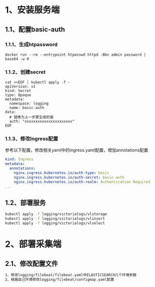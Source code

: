 # 1、安装服务端

## 1.1、配置basic-auth

### 1.1.1、生成htpassword

```shell
docker run --rm --entrypoint htpasswd httpd -Bbn admin password | base64 -w 0
```



### 1.1.2、创建secret

```shell
cat <<EOF | kubectl apply -f -
apiVersion: v1
kind: Secret
type: Opaque
metadata:
  namespace: logging
  name: basic-auth
data:
  # 替换为上一步骤生成的值
  auth: "xxxxxxxxxxxxxxxxxxxxxx"
EOF
```



### 1.1.3、修改Ingress配置

参考以下配置，修改相关yaml中的ingress.yaml配置，增加annotations配置

```yaml
kind: Ingress
metadata:
  annotations:
    nginx.ingress.kubernetes.io/auth-type: basic
    nginx.ingress.kubernetes.io/auth-secret: basic-auth
    nginx.ingress.kubernetes.io/auth-realm: Authentication Required
...
```





## 1.2、部署服务

```bash
kubectl apply -f logging/victorialogs/vlstorage
kubectl apply -f logging/victorialogs/vlinsert
kubectl apply -f logging/victorialogs/vlselect
```



# 2、部署采集端

## 2.1、修改配置文件

```bash
1、修改logging/filebeat/filebeat.yaml中ELASTICSEARCH几个环境参数
2、根据自己环境修改logging/filebeat/configmap.yaml配置
```

